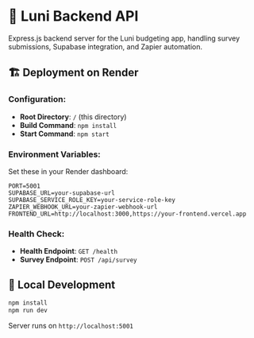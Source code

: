 # 🚀 Luni Backend API

Express.js backend server for the Luni budgeting app, handling survey submissions, Supabase integration, and Zapier automation.

## 🏗️ Deployment on Render

### Configuration:
- **Root Directory**: `/` (this directory)
- **Build Command**: `npm install`
- **Start Command**: `npm start`

### Environment Variables:
Set these in your Render dashboard:

```
PORT=5001
SUPABASE_URL=your-supabase-url
SUPABASE_SERVICE_ROLE_KEY=your-service-role-key
ZAPIER_WEBHOOK_URL=your-zapier-webhook-url
FRONTEND_URL=http://localhost:3000,https://your-frontend.vercel.app
```

### Health Check:
- **Health Endpoint**: `GET /health`
- **Survey Endpoint**: `POST /api/survey`

## 🔧 Local Development

```bash
npm install
npm run dev
```

Server runs on `http://localhost:5001`
